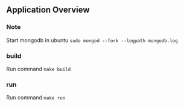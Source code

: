 ## Application Overview

### Note
Start mongodb in ubuntu
`sudo mongod --fork --logpath mongodb.log`

### build
Run command `make build`

### run
Run command `make run`
